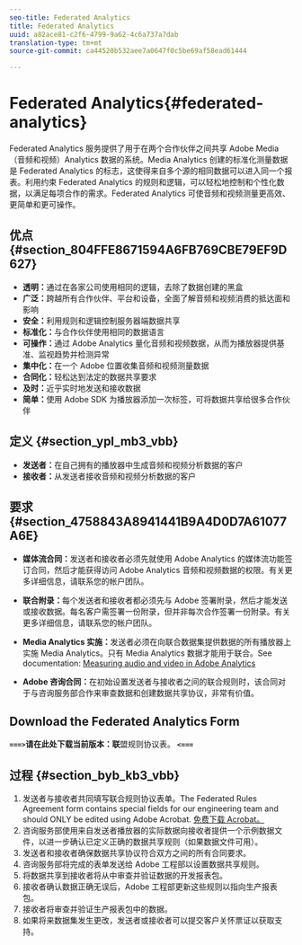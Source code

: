 ```yaml
---
seo-title: Federated Analytics
title: Federated Analytics
uuid: a82ace81-c2f6-4799-9a62-4c6a737a7dab
translation-type: tm+mt
source-git-commit: ca44520b532aee7a0647f0c5be69af58ead61444

---
```



# Federated Analytics{#federated-analytics}

Federated Analytics 服务提供了用于在两个合作伙伴之间共享 Adobe Media（音频和视频）Analytics 数据的系统。Media Analytics 创建的标准化测量数据是 Federated Analytics 的标志，这使得来自多个源的相同数据可以进入同一个报表。利用约束 Federated Analytics 的规则和逻辑，可以轻松地控制和个性化数据，以满足每项合作的需求。Federated Analytics 可使音频和视频测量更高效、更简单和更可操作。

## 优点 {#section_804FFE8671594A6FB769CBE79EF9D627}

* **透明：**&#x200B;通过在各家公司使用相同的逻辑，去除了数据创建的黑盒
* **广泛：**&#x200B;跨越所有合作伙伴、平台和设备，全面了解音频和视频消费的抵达面和影响
* **安全：**&#x200B;利用规则和逻辑控制服务器端数据共享
* **标准化：**&#x200B;与合作伙伴使用相同的数据语言
* **可操作：**&#x200B;通过 Adobe Analytics 量化音频和视频数据，从而为播放器提供基准、监视趋势并检测异常
* **集中化：**&#x200B;在一个 Adobe 位置收集音频和视频测量数据
* **合同化：**&#x200B;轻松达到法定的数据共享要求
* **及时：**&#x200B;近乎实时地发送和接收数据
* **简单：**&#x200B;使用 Adobe SDK 为播放器添加一次标签，可将数据共享给很多合作伙伴

## 定义 {#section_ypl_mb3_vbb}

* **发送者：**&#x200B;在自己拥有的播放器中生成音频和视频分析数据的客户
* **接收者：**&#x200B;从发送者接收音频和视频分析数据的客户

## 要求 {#section_4758843A8941441B9A4D0D7A61077A6E}

* **媒体流合同：**&#x200B;发送者和接收者必须先就使用 Adobe Analytics 的媒体流功能签订合同，然后才能获得访问 Adobe Analytics 音频和视频数据的权限。有关更多详细信息，请联系您的帐户团队。
* **联合附录：**&#x200B;每个发送者和接收者都必须先与 Adobe 签署附录，然后才能发送或接收数据。每名客户需签署一份附录，但并非每次合作签署一份附录。有关更多详细信息，请联系您的帐户团队。
* **Media Analytics 实施：**&#x200B;发送者必须在向联合数据集提供数据的所有播放器上实施 Media Analytics。只有 Media Analytics 数据才能用于联合。See documentation: [Measuring audio and video in Adobe Analytics](/help/media-overview.md)

* **Adobe 咨询合同：**&#x200B;在初始设置发送者与接收者之间的联合规则时，该合同对于与咨询服务部合作来审查数据和创建数据共享协议，非常有价值。

## Download the Federated Analytics Form

**`===>`请在此处下载当前版本：联**[](/assets/federated_analytics_form.pdf)盟规则协议表。 **`<===`**

## 过程 {#section_byb_kb3_vbb}

1. 发送者与接收者共同填写联合规则协议表单。The Federated Rules Agreement form contains special fields for our engineering team and should ONLY be edited using Adobe Acrobat. [免费下载 Acrobat。](https://get.adobe.com/reader/)
1. 咨询服务部使用来自发送者播放器的实际数据向接收者提供一个示例数据文件，以进一步确认已定义正确的数据共享规则（如果数据文件可用）。
1. 发送者和接收者确保数据共享协议符合双方之间的所有合同要求。
1. 咨询服务部将完成的表单发送给 Adobe 工程部以设置数据共享规则。
1. 将数据共享到接收者将从中审查并验证数据的开发报表包。
1. 接收者确认数据正确无误后，Adobe 工程部更新这些规则以指向生产报表包。
1. 接收者将审查并验证生产报表包中的数据。
1. 如果将来数据集发生更改，发送者或接收者可以提交客户关怀票证以获取支持。

